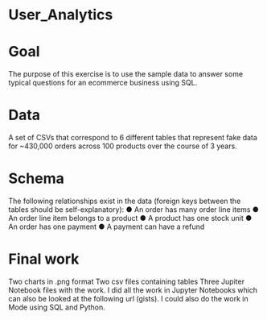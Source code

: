 # User_Analytics
# Goal
The   purpose   of   this   exercise   is   to   use   the sample   data   to   answer   some   typical questions   for   an   ecommerce   business   using   SQL.
# Data
A   set   of   CSVs   that   correspond   to   6   different   tables   that   represent   fake   data   for ~430,000   orders   across   100   products   over   the   course   of   3   years.
# Schema
The   following   relationships   exist   in   the   data   (foreign   keys   between   the   tables   should   be self-explanatory):
● An   order   has   many   order   line   items
● An   order   line   item   belongs   to   a   product
● A   product   has   one   stock   unit
● An   order   has   one   payment
● A   payment   can   have   a   refund

# Final work
Two charts in .png format
Two csv files containing tables
Three Jupiter Notebook files with the work.
I did all the work in Jupyter Notebooks which can also be looked at the following url (gists). I could also do the work in Mode using SQL and Python.
